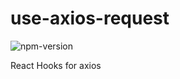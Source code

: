 # use-axios-request

![npm-version](https://img.shields.io/npm/v/use-axios-request.svg?maxAge=2592000)

React Hooks for axios
